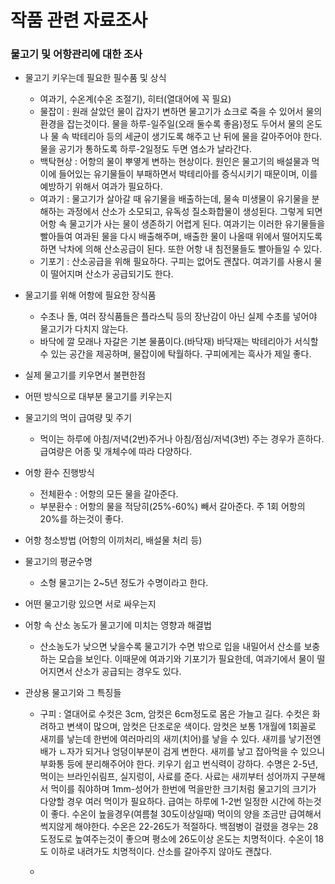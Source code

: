 # 작품 관련 자료조사

### 물고기 및 어항관리에 대한 조사  

* 물고기 키우는데 필요한 필수품 및 상식  
  * 여과기, 수온계(수온 조절기), 히터(열대어에 꼭 필요)
  * 물잡이 : 원래 살았던 물이 갑자기 변하면 물고기가 쇼크로 죽을 수 있어서 물의 환경을 잡는것이다. 물을 하루-일주일(오래 둘수록 좋음)정도 두어서 물의 온도나 물 속 박테리아 등의 세균이 생기도록 해주고 난 뒤에 물을 갈아주어야 한다. 물을 공기가 통하도록 하루-2일정도 두면 염소가 날라간다.  
  * 백탁현상 : 어항의 물이 뿌옇게 변하는 현상이다. 원인은 물고기의 배설물과 먹이에 들어있는 유기물들이 부패하면서 박테리아를 증식시키기 때문이며, 이를 예방하기 위해서 여과가 필요하다.
  * 여과기 : 물고기가 살아갈 때 유기물을 배출하는데, 물속 미생물이 유기물을 분해하는 과정에서 산소가 소모되고, 유독성 질소화합물이 생성된다. 그렇게 되면 어항 속 물고기가 사는 물이 생존하기 어렵게 된다. 여과기는 이러한 유기물들을 빨아들여 여과된 물을 다시 배출해주며, 배출한 물이 나올때 위에서 떨어지도록 하면 낙차에 의해 산소공급이 된다. 또한 어항 내 침전물들도 빨아들일 수 있다.
  * 기포기 : 산소공급을 위해 필요하다. 구피는 없어도 괜찮다. 여과기를 사용시 물이 떨어지며 산소가 공급되기도 한다.

* 물고기를 위해 어항에 필요한 장식품  
  * 수초나 돌, 여러 장식품들은 플라스틱 등의 장난감이 아닌 실제 수초를 넣어야 물고기가 다치지 않는다.
  * 바닥에 깔 모래나 자갈은 기본 물품이다.(바닥재) 바닥재는 박테리아가 서식할 수 있는 공간을 제공하며, 물잡이에 탁월하다. 구피에게는 흑사가 제일 좋다.  
  
* 실제 물고기를 키우면서 불편한점  

* 어떤 방식으로 대부분 물고기를 키우는지  

* 물고기의 먹이 급여량 및 주기  
  * 먹이는 하루에 아침/저녁(2번)주거나 아침/점심/저녁(3번) 주는 경우가 흔하다. 급여량은 어종 및 개체수에 따라 다양하다.  

* 어항 환수 진행방식  
  * 전체환수 : 어항의 모든 물을 갈아준다.  
  * 부분환수 : 어항의 물을 적당히(25%-60%) 빼서 갈아준다. 주 1회 어항의 20%를 하는것이 좋다.  

* 어항 청소방법 (어항의 이끼처리, 배설물 처리 등)  

* 물고기의 평균수명  
  * 소형 물고기는 2~5년 정도가 수명이라고 한다.

* 어떤 물고기랑 있으면 서로 싸우는지  

* 어항 속 산소 농도가 물고기에 미치는 영향과 해결법
  * 산소농도가 낮으면 낮을수록 물고기가 수면 밖으로 입을 내밀어서 산소를 보충하는 모습을 보인다. 이때문에 여과기와 기포기가 필요한데, 여과기에서 물이 떨어지면서 산소가 공급되는 경우도 있다.  

* 관상용 물고기와 그 특징들
  * 구피 : 열대어로 수컷은 3cm, 암컷은 6cm정도로 몸은 가늘고 길다. 수컷은 화려하고 변색이 많으며, 암컷은 단조로운 색이다. 암컷은 보통 1개월에 1회꼴로 새끼를 낳는데 한번에 여러마리의 새끼(치어)를 낳을 수 있다. 새끼를 낳기전엔 배가 ㄴ자가 되거나 엉덩이부분이 검게 변한다. 새끼를 낳고 잡아먹을 수 있으니 부화통 등에 분리해주어야 한다. 키우기 쉽고 번식력이 강하다. 수명은 2-5년, 먹이는 브라인쉬림프, 실지렁이, 사료를 준다. 사료는 새끼부터 성어까지 구분해서 먹이를 줘야하며 1mm-성어가 한번에 먹을만한 크기처럼 물고기의 크기가 다양할 경우 여러 먹이가 필요하다. 급여는 하루에 1-2번 일정한 시간에 하는것이 좋다. 수온이 높을경우(여름철 30도이상일때) 먹이의 양을 조금만 급여해서 썩지않게 해야한다. 수온은 22-26도가 적절하다. 백점병이 걸렸을 경우는 28도정도로 높여주는것이 좋으며 평소에 26도이상 온도는 치명적이다. 수온이 18도 이하로 내려가도 치명적이다. 산소를 갈아주지 않아도 괜찮다.

  * 
